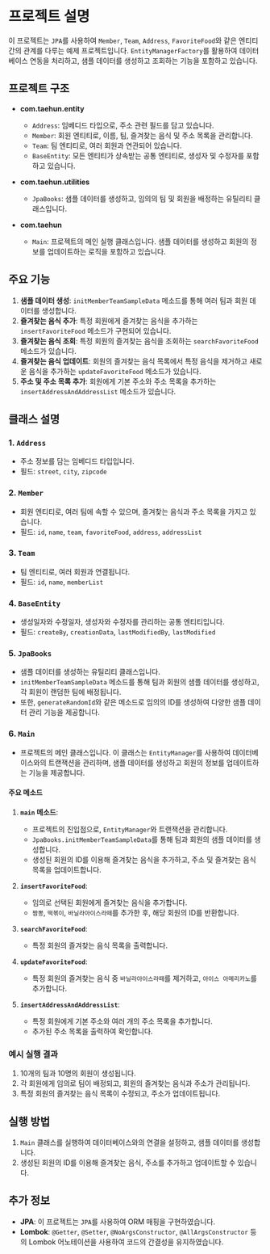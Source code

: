# 프로젝트 설명

이 프로젝트는 `JPA`를 사용하여 `Member`, `Team`, `Address`, `FavoriteFood`와 같은 엔티티 간의 관계를 다루는 예제 프로젝트입니다. `EntityManagerFactory`를 활용하여 데이터베이스 연동을 처리하고, 샘플 데이터를 생성하고 조회하는 기능을 포함하고 있습니다.

## 프로젝트 구조

- **com.taehun.entity**
  - `Address`: 임베디드 타입으로, 주소 관련 필드를 담고 있습니다.
  - `Member`: 회원 엔티티로, 이름, 팀, 즐겨찾는 음식 및 주소 목록을 관리합니다.
  - `Team`: 팀 엔티티로, 여러 회원과 연관되어 있습니다.
  - `BaseEntity`: 모든 엔티티가 상속받는 공통 엔티티로, 생성자 및 수정자를 포함하고 있습니다.

- **com.taehun.utilities**
  - `JpaBooks`: 샘플 데이터를 생성하고, 임의의 팀 및 회원을 배정하는 유틸리티 클래스입니다.

- **com.taehun**
  - `Main`: 프로젝트의 메인 실행 클래스입니다. 샘플 데이터를 생성하고 회원의 정보를 업데이트하는 로직을 포함하고 있습니다.

## 주요 기능

1. **샘플 데이터 생성**: `initMemberTeamSampleData` 메소드를 통해 여러 팀과 회원 데이터를 생성합니다.
2. **즐겨찾는 음식 추가**: 특정 회원에게 즐겨찾는 음식을 추가하는 `insertFavoriteFood` 메소드가 구현되어 있습니다.
3. **즐겨찾는 음식 조회**: 특정 회원의 즐겨찾는 음식을 조회하는 `searchFavoriteFood` 메소드가 있습니다.
4. **즐겨찾는 음식 업데이트**: 회원의 즐겨찾는 음식 목록에서 특정 음식을 제거하고 새로운 음식을 추가하는 `updateFavoriteFood` 메소드가 있습니다.
5. **주소 및 주소 목록 추가**: 회원에게 기본 주소와 주소 목록을 추가하는 `insertAddressAndAddressList` 메소드가 있습니다.

## 클래스 설명

### 1. `Address`

- 주소 정보를 담는 임베디드 타입입니다.
- 필드: `street`, `city`, `zipcode`

### 2. `Member`

- 회원 엔티티로, 여러 팀에 속할 수 있으며, 즐겨찾는 음식과 주소 목록을 가지고 있습니다.
- 필드: `id`, `name`, `team`, `favoriteFood`, `address`, `addressList`

### 3. `Team`

- 팀 엔티티로, 여러 회원과 연결됩니다.
- 필드: `id`, `name`, `memberList`

### 4. `BaseEntity`

- 생성일자와 수정일자, 생성자와 수정자를 관리하는 공통 엔티티입니다.
- 필드: `createBy`, `creationData`, `lastModifiedBy`, `lastModified`

### 5. `JpaBooks`

- 샘플 데이터를 생성하는 유틸리티 클래스입니다.
- `initMemberTeamSampleData` 메소드를 통해 팀과 회원의 샘플 데이터를 생성하고, 각 회원이 랜덤한 팀에 배정됩니다.
- 또한, `generateRandomId`와 같은 메소드로 임의의 ID를 생성하여 다양한 샘플 데이터 관리 기능을 제공합니다.

### 6. `Main`

- 프로젝트의 메인 클래스입니다. 이 클래스는 `EntityManager`를 사용하여 데이터베이스와의 트랜잭션을 관리하며, 샘플 데이터를 생성하고 회원의 정보를 업데이트하는 기능을 제공합니다.

#### 주요 메소드

1. **`main` 메소드**:
   - 프로젝트의 진입점으로, `EntityManager`와 트랜잭션을 관리합니다.
   - `JpaBooks.initMemberTeamSampleData`를 통해 팀과 회원의 샘플 데이터를 생성합니다.
   - 생성된 회원의 ID를 이용해 즐겨찾는 음식을 추가하고, 주소 및 즐겨찾는 음식 목록을 업데이트합니다.

2. **`insertFavoriteFood`**:
   - 임의로 선택된 회원에게 즐겨찾는 음식을 추가합니다.
   - `짬뽕`, `떡볶이`, `바닐라아이스라떼`를 추가한 후, 해당 회원의 ID를 반환합니다.

3. **`searchFavoriteFood`**:
   - 특정 회원의 즐겨찾는 음식 목록을 출력합니다.

4. **`updateFavoriteFood`**:
   - 특정 회원의 즐겨찾는 음식 중 `바닐라아이스라떼`를 제거하고, `아이스 아메리카노`를 추가합니다.

5. **`insertAddressAndAddressList`**:
   - 특정 회원에게 기본 주소와 여러 개의 주소 목록을 추가합니다.
   - 추가된 주소 목록을 출력하여 확인합니다.

### 예시 실행 결과

1. 10개의 팀과 10명의 회원이 생성됩니다.
2. 각 회원에게 임의로 팀이 배정되고, 회원의 즐겨찾는 음식과 주소가 관리됩니다.
3. 특정 회원의 즐겨찾는 음식 목록이 수정되고, 주소가 업데이트됩니다.

## 실행 방법

1. `Main` 클래스를 실행하여 데이터베이스와의 연결을 설정하고, 샘플 데이터를 생성합니다.
2. 생성된 회원의 ID를 이용해 즐겨찾는 음식, 주소를 추가하고 업데이트할 수 있습니다.

## 추가 정보

- **JPA**: 이 프로젝트는 `JPA`를 사용하여 ORM 매핑을 구현하였습니다.
- **Lombok**: `@Getter`, `@Setter`, `@NoArgsConstructor`, `@AllArgsConstructor` 등의 Lombok 어노테이션을 사용하여 코드의 간결성을 유지하였습니다.

